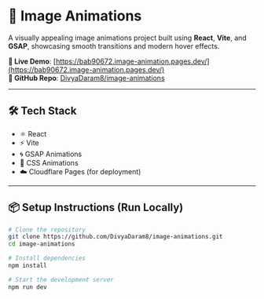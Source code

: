 # 🌠 Image Animations

A visually appealing image animations project built using **React**, **Vite**, and **GSAP**, showcasing smooth transitions and modern hover effects.

**🔗 Live Demo**: [https://bab90672.image-animation.pages.dev/](https://bab90672.image-animation.pages.dev/)  
**📁 GitHub Repo**: [DivyaDaram8/image-animations](https://github.com/DivyaDaram8/image-animations)

---

## 🛠 Tech Stack

- ⚛️ React
- ⚡ Vite
- 🌀 GSAP Animations
- 🎨 CSS Animations
- ☁️ Cloudflare Pages (for deployment)

---

## 📦 Setup Instructions (Run Locally)

```bash
# Clone the repository
git clone https://github.com/DivyaDaram8/image-animations.git
cd image-animations

# Install dependencies
npm install

# Start the development server
npm run dev
